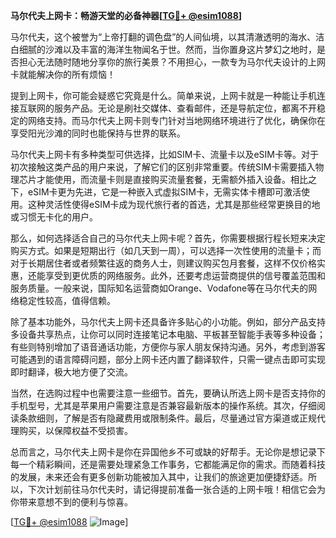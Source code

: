 **马尔代夫上网卡：畅游天堂的必备神器[[TG💪+ @esim1088](https://t.me/s/esim1088)]**

马尔代夫，这个被誉为“上帝打翻的调色盘”的人间仙境，以其清澈透明的海水、洁白细腻的沙滩以及丰富的海洋生物闻名于世。然而，当你置身这片梦幻之地时，是否担心无法随时随地分享你的旅行美景？不用担心，一款专为马尔代夫设计的上网卡就能解决你的所有烦恼！

提到上网卡，你可能会疑惑它究竟是什么。简单来说，上网卡就是一种能让手机连接互联网的服务产品。无论是刷社交媒体、查看邮件，还是导航定位，都离不开稳定的网络支持。而马尔代夫上网卡则专门针对当地网络环境进行了优化，确保你在享受阳光沙滩的同时也能保持与世界的联系。

马尔代夫上网卡有多种类型可供选择，比如SIM卡、流量卡以及eSIM卡等。对于初次接触这类产品的用户来说，了解它们的区别非常重要。传统SIM卡需要插入物理芯片才能使用，而流量卡则是直接购买流量套餐，无需额外插入设备。相比之下，eSIM卡更为先进，它是一种嵌入式虚拟SIM卡，无需实体卡槽即可激活使用。这种灵活性使得eSIM卡成为现代旅行者的首选，尤其是那些经常更换目的地或习惯无卡化的用户。

那么，如何选择适合自己的马尔代夫上网卡呢？首先，你需要根据行程长短来决定购买方式。如果是短期出行（如几天到一周），可以选择一次性使用的流量卡；而对于长期居住者或者频繁往返的商务人士，则建议购买包月套餐，这样不仅价格实惠，还能享受到更优质的网络服务。此外，还要考虑运营商提供的信号覆盖范围和服务质量。一般来说，国际知名运营商如Orange、Vodafone等在马尔代夫的网络稳定性较高，值得信赖。

除了基本功能外，马尔代夫上网卡还具备许多贴心的小功能。例如，部分产品支持多设备共享热点，让你可以同时连接笔记本电脑、平板甚至智能手表等多种设备；有些则特别增加了语音通话功能，方便你与家人朋友保持沟通。另外，考虑到游客可能遇到的语言障碍问题，部分上网卡还内置了翻译软件，只需一键点击即可实现即时翻译，极大地方便了交流。

当然，在选购过程中也需要注意一些细节。首先，要确认所选上网卡是否支持你的手机型号，尤其是苹果用户需要注意是否兼容最新版本的操作系统。其次，仔细阅读条款细则，了解是否有隐藏费用或限制条件。最后，尽量通过官方渠道或正规代理购买，以保障权益不受损害。

总而言之，马尔代夫上网卡是你在异国他乡不可或缺的好帮手。无论你是想记录下每一个精彩瞬间，还是需要处理紧急工作事务，它都能满足你的需求。而随着科技的发展，未来还会有更多创新功能被加入其中，让我们的旅途更加便捷舒适。所以，下次计划前往马尔代夫时，请记得提前准备一张合适的上网卡哦！相信它会为你带来意想不到的便利与惊喜。

[[TG💪+ @esim1088](https://t.me/s/esim1088) ![Image](https://i.postimg.cc/4NQfJmqS/Snipaste-2025-05-13-00-14-12.png)]